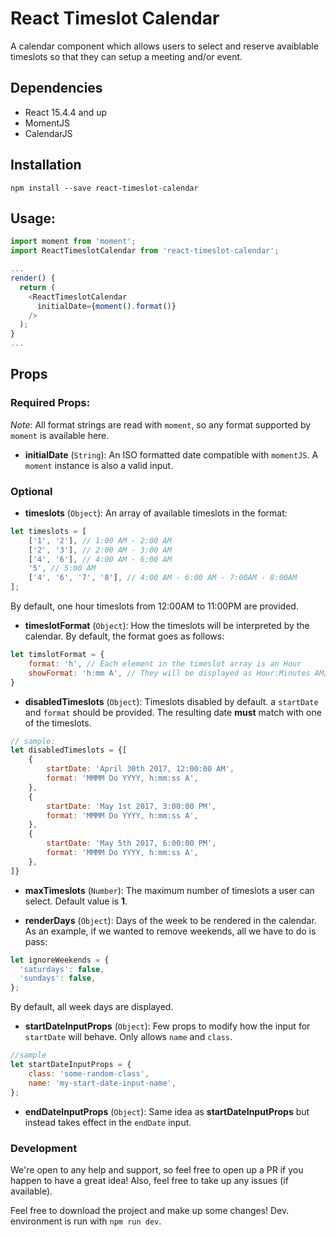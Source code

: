 # React Timeslot Calendar
A calendar component which allows users to select and reserve avaiblable timeslots so that they can setup a meeting and/or event.

## Dependencies
* React 15.4.4 and up
* MomentJS
* CalendarJS

## Installation
```
npm install --save react-timeslot-calendar
```

## Usage:
```js
import moment from 'moment';
import ReactTimeslotCalendar from 'react-timeslot-calendar';

...
render() {
  return (
    <ReactTimeslotCalendar
      initialDate={moment().format()}
    />
  );
}
...
```

## Props
### Required Props:
*Note*: All format strings are read with `moment`, so any format supported by `moment` is available here.


* **initialDate** (`String`): An ISO formatted date compatible with `momentJS`. A `moment` instance is also a valid input.

### Optional
* **timeslots** (`Object`): An array of available timeslots in the format:
```js
let timeslots = [
    ['1', '2'], // 1:00 AM - 2:00 AM
    ['2', '3'], // 2:00 AM - 3:00 AM
    ['4', '6'], // 4:00 AM - 6:00 AM
    '5', // 5:00 AM
    ['4', '6', '7', '8'], // 4:00 AM - 6:00 AM - 7:00AM - 8:00AM
];
```
By default, one hour timeslots from 12:00AM to 11:00PM are provided.

* **timeslotFormat** (`Object`): How the timeslots will be interpreted by the calendar. By default, the format goes as follows:
```js
let timslotFormat = {
    format: 'h', // Each element in the timeslot array is an Hour
    showFormat: 'h:mm A', // They will be displayed as Hour:Minutes AM/PM
}
```

* **disabledTimeslots** (`Object`): Timeslots disabled by default.  a `startDate` and `format` should be provided. The resulting date **must** match with one of the timeslots.
```js
// sample:
let disabledTimeslots = {[
    {
        startDate: 'April 30th 2017, 12:00:00 AM',
        format: 'MMMM Do YYYY, h:mm:ss A',
    },
    {
        startDate: 'May 1st 2017, 3:00:00 PM',
        format: 'MMMM Do YYYY, h:mm:ss A',
    },
    {
        startDate: 'May 5th 2017, 6:00:00 PM',
        format: 'MMMM Do YYYY, h:mm:ss A',
    },
]}
```
* **maxTimeslots** (`Number`): The maximum number of timeslots a user can select. Default value is **1**.

* **renderDays** (`Object`): Days of the week to be rendered in the calendar. As an example, if we wanted to remove weekends, all we have to do is pass:
```js
let ignoreWeekends = {
  'saturdays': false,
  'sundays': false,
};
```
By default, all week days are displayed.

* **startDateInputProps** (`Object`): Few props to modify how the input for `startDate` will behave. Only allows `name` and `class`.
```js
//sample
let startDateInputProps = {
    class: 'some-random-class',
    name: 'my-start-date-input-name',
};
```
* **endDateInputProps** (`Object`): Same idea as **startDateInputProps** but instead takes effect in the `endDate` input.

### Development
We're open to any help and support, so feel free to open up a PR if you happen to have a great idea! Also, feel free to take up any issues (if available).

Feel free to download the project and make up some changes! Dev. environment is run with `npm run dev`.
